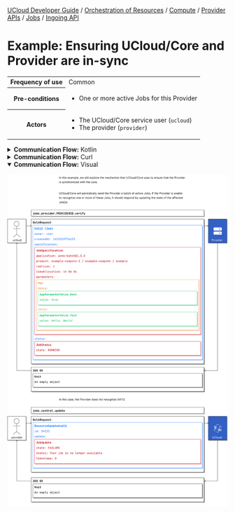 [UCloud Developer Guide](/docs/developer-guide/README.md) / [Orchestration of Resources](/docs/developer-guide/orchestration/README.md) / [Compute](/docs/developer-guide/orchestration/compute/README.md) / [Provider APIs](/docs/developer-guide/orchestration/compute/providers/README.md) / [Jobs](/docs/developer-guide/orchestration/compute/providers/jobs/README.md) / [Ingoing API](/docs/developer-guide/orchestration/compute/providers/jobs/ingoing.md)

# Example: Ensuring UCloud/Core and Provider are in-sync

<table>
<tr><th>Frequency of use</th><td>Common</td></tr>
<tr><th>Pre-conditions</th><td><ul>
<li>One or more active Jobs for this Provider</li>
</ul></td></tr>
<tr>
<th>Actors</th>
<td><ul>
<li>The UCloud/Core service user (<code>ucloud</code>)</li>
<li>The provider (<code>provider</code>)</li>
</ul></td>
</tr>
</table>
<details>
<summary>
<b>Communication Flow:</b> Kotlin
</summary>

```kotlin

/* In this example, we will explore the mechanism that UCloud/Core uses to ensure that the Provider
is synchronized with the core. */


/* UCloud/Core will periodically send the Provider a batch of active Jobs. If the Provider is unable
to recognize one or more of these Jobs, it should respond by updating the state of the affected
Job(s). */

JobsProvider.verify.call(
    bulkRequestOf(Job(
        createdAt = 1633329776235, 
        id = "54112", 
        output = null, 
        owner = ResourceOwner(
            createdBy = "user", 
            project = null, 
        ), 
        permissions = null, 
        specification = JobSpecification(
            allowDuplicateJob = false, 
            application = NameAndVersion(
                name = "acme-batch", 
                version = "1.0.0", 
            ), 
            name = null, 
            openedFile = null, 
            parameters = mapOf("debug" to AppParameterValue.Bool(
                value = true, 
            ), "value" to AppParameterValue.Text(
                value = "Hello, World!", 
            )), 
            product = ProductReference(
                category = "example-compute", 
                id = "example-compute-1", 
                provider = "example", 
            ), 
            replicas = 1, 
            resources = null, 
            restartOnExit = null, 
            sshEnabled = null, 
            timeAllocation = SimpleDuration(
                hours = 1, 
                minutes = 0, 
                seconds = 0, 
            ), 
        ), 
        status = JobStatus(
            allowRestart = false, 
            expiresAt = null, 
            jobParametersJson = null, 
            resolvedApplication = null, 
            resolvedProduct = null, 
            resolvedSupport = null, 
            startedAt = null, 
            state = JobState.RUNNING, 
        ), 
        updates = emptyList(), 
        providerGeneratedId = "54112", 
    )),
    ucloud
).orThrow()

/*
Unit
*/

/* In this case, the Provider does not recognize 54112 */

JobsControl.update.call(
    bulkRequestOf(ResourceUpdateAndId(
        id = "54112", 
        update = JobUpdate(
            allowRestart = null, 
            expectedDifferentState = null, 
            expectedState = null, 
            newMounts = null, 
            newTimeAllocation = null, 
            outputFolder = null, 
            state = JobState.FAILURE, 
            status = "Your job is no longer available", 
            timestamp = 0, 
        ), 
    )),
    provider
).orThrow()

/*
Unit
*/
```


</details>

<details>
<summary>
<b>Communication Flow:</b> Curl
</summary>

```bash
# ------------------------------------------------------------------------------------------------------
# $host is the UCloud instance to contact. Example: 'http://localhost:8080' or 'https://cloud.sdu.dk'
# $accessToken is a valid access-token issued by UCloud
# ------------------------------------------------------------------------------------------------------

# In this example, we will explore the mechanism that UCloud/Core uses to ensure that the Provider
# is synchronized with the core.

# UCloud/Core will periodically send the Provider a batch of active Jobs. If the Provider is unable
# to recognize one or more of these Jobs, it should respond by updating the state of the affected
# Job(s).

# Authenticated as ucloud
curl -XPOST -H "Authorization: Bearer $accessToken" -H "Content-Type: content-type: application/json; charset=utf-8" "$host/ucloud/PROVIDERID/jobs/verify" -d '{
    "items": [
        {
            "id": "54112",
            "owner": {
                "createdBy": "user",
                "project": null
            },
            "updates": [
            ],
            "specification": {
                "application": {
                    "name": "acme-batch",
                    "version": "1.0.0"
                },
                "product": {
                    "id": "example-compute-1",
                    "category": "example-compute",
                    "provider": "example"
                },
                "name": null,
                "replicas": 1,
                "allowDuplicateJob": false,
                "parameters": {
                    "debug": {
                        "type": "boolean",
                        "value": true
                    },
                    "value": {
                        "type": "text",
                        "value": "Hello, World!"
                    }
                },
                "resources": null,
                "timeAllocation": {
                    "hours": 1,
                    "minutes": 0,
                    "seconds": 0
                },
                "openedFile": null,
                "restartOnExit": null,
                "sshEnabled": null
            },
            "status": {
                "state": "RUNNING",
                "jobParametersJson": null,
                "startedAt": null,
                "expiresAt": null,
                "resolvedApplication": null,
                "resolvedSupport": null,
                "resolvedProduct": null,
                "allowRestart": false
            },
            "createdAt": 1633329776235,
            "output": null,
            "permissions": null
        }
    ]
}'


# {
# }

# In this case, the Provider does not recognize 54112

# Authenticated as provider
curl -XPOST -H "Authorization: Bearer $accessToken" -H "Content-Type: content-type: application/json; charset=utf-8" "$host/api/jobs/control/update" -d '{
    "items": [
        {
            "id": "54112",
            "update": {
                "state": "FAILURE",
                "outputFolder": null,
                "status": "Your job is no longer available",
                "expectedState": null,
                "expectedDifferentState": null,
                "newTimeAllocation": null,
                "allowRestart": null,
                "newMounts": null,
                "timestamp": 0
            }
        }
    ]
}'


# {
# }

```


</details>

<details open>
<summary>
<b>Communication Flow:</b> Visual
</summary>

![](/docs/diagrams/jobs.provider.PROVIDERID_verify.png)

</details>


